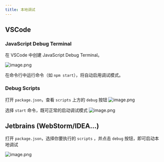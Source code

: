 ```yaml
---
title: 本地调试
---
```


## VSCode

### JavaScript Debug Terminal

在 VSCode 中创建 JavaScript Debug Terminal。
​

![image.png](https://cdn.nlark.com/yuque/0/2021/png/98602/1622789601759-d2634846-49f7-4487-be6f-0dc9e5f80082.png#clientId=u3a1b2f6d-ebe0-4&from=paste&height=192&id=p5BOe&margin=%5Bobject%20Object%5D&name=image.png&originHeight=192&originWidth=375&originalType=binary&size=31856&status=done&style=none&taskId=u7286159b-9369-4d17-8a6a-c43a6f52556&width=375)

在命令行中运行命令（如 `npm start`），将自动启用调试模式。

### Debug Scripts

打开 `package.json`，查看 `scripts` 上方的 `debug` 按钮
![image.png](https://cdn.nlark.com/yuque/0/2021/png/98602/1622789617835-64b2099a-6b94-41c4-81fa-4f0bb0763ebb.png#clientId=u7ee4f0d0-4c66-4&from=paste&height=225&id=u459844f5&margin=%5Bobject%20Object%5D&name=image.png&originHeight=225&originWidth=565&originalType=binary&size=26636&status=done&style=none&taskId=u3838b111-c93e-41e0-81ce-01c1bdd6ad4&width=565)

选择 `start` 命令，既可正常的启动调试模式
![image.png](https://cdn.nlark.com/yuque/0/2021/png/98602/1622789623261-57851b50-421e-45fa-9dd9-95ac7d48776e.png#clientId=u7ee4f0d0-4c66-4&from=paste&height=170&id=ue315d401&margin=%5Bobject%20Object%5D&name=image.png&originHeight=170&originWidth=427&originalType=binary&size=19905&status=done&style=none&taskId=u8b079aa2-8376-4014-b48b-ed27ef66da6&width=427)

## Jetbrains (WebStorm/IDEA...)

打开 `package.json`，选择你要执行的 `scripts` ，并点击 `debug` 按钮，即可启动本地调试

![image.png](https://cdn.nlark.com/yuque/0/2021/png/98602/1622789628840-eb403a2a-a864-4fd6-8f57-3f576c9b3417.png#clientId=u7ee4f0d0-4c66-4&from=paste&height=176&id=uc2a06ce8&margin=%5Bobject%20Object%5D&name=image.png&originHeight=176&originWidth=548&originalType=binary&size=28656&status=done&style=none&taskId=ucb4c5c34-6e56-47c9-a724-4ed700dce9d&width=548)
